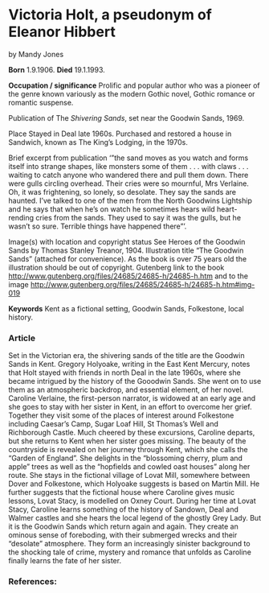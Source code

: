 # Victoria Holt, a pseudonym of Eleanor Hibbert 

by Mandy Jones 

**Born** 1.9.1906. **Died** 19.1.1993. 

**Occupation / significance** Prolific and popular author who was a pioneer of the genre known variously as the modern Gothic novel, Gothic romance or romantic suspense. 

Publication of The _Shivering Sands_, set near the Goodwin Sands, 1969. 

Place Stayed in Deal late 1960s. Purchased and restored a house in Sandwich, known as The King’s Lodging, in the 1970s. 

Brief excerpt from publication ‘”the sand moves as you watch and forms itself into strange shapes, like monsters some of them . . . with claws . . . waiting to catch anyone who wandered there and pull them down. There were gulls circling overhead. Their cries were so mournful, Mrs Verlaine. Oh, it was frightening, so lonely, so desolate. They say the sands are haunted. I’ve talked to one of the men from the North Goodwins Lightship and he says that when he’s on watch he sometimes hears wild heart-rending cries from the sands. They used to say it was the gulls, but he wasn’t so sure. Terrible things have happened there”’. 

Image(s) with location and copyright status See Heroes of the Goodwin Sands by Thomas Stanley Treanor, 1904. Illustration title “The Goodwin Sands” (attached for convenience). As the book is over 75 years old the illustration should be out of copyright. Gutenberg link to the book http://www.gutenberg.org/files/24685/24685-h/24685-h.htm  and to the image http://www.gutenberg.org/files/24685/24685-h/24685-h.htm#img-019   

**Keywords** Kent as a fictional setting, Goodwin Sands, Folkestone, local history. 

### Article
Set in the Victorian era, the shivering sands of the title are the Goodwin Sands in Kent. Gregory Holyoake, writing in the East Kent Mercury, notes that Holt stayed with friends in north Deal in the late 1960s, where she became intrigued by the history of the Gooodwin Sands. She went on to use them as an atmospheric backdrop, and essential element, of her novel. Caroline Verlaine, the first-person narrator, is widowed at an early age and she goes to stay with her sister in Kent, in an effort to overcome her grief. Together they visit some of the places of interest around Folkestone including Caesar’s Camp, Sugar Loaf Hill, St Thomas’s Well and Richborough Castle. Much cheered by these excursions, Caroline departs, but she returns to Kent when her sister goes missing. The beauty of the countryside is revealed on her journey through Kent, which she calls the “Garden of England”. She delights in the “blossoming cherry, plum and apple” trees as well as the “hopfields and cowled oast houses” along her route. She stays in the fictional village of Lovat Mill, somewhere between Dover and Folkestone, which Holyoake suggests is based on Martin Mill. He further suggests that the fictional house where Caroline gives music lessons, Lovat Stacy, is modelled on Oxney Court. During her time at Lovat Stacy, Caroline learns something of the history of Sandown, Deal and Walmer castles and she hears the local legend of the ghostly Grey Lady. But it is the Goodwin Sands which return again and again. They create an ominous sense of foreboding, with their submerged wrecks and their “desolate” atmosphere. They form an increasingly sinister background to the shocking tale of crime, mystery and romance that unfolds as Caroline finally learns the fate of her sister.     

### References: 
